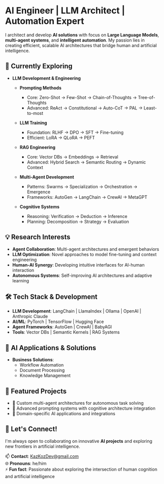 # AI Engineer | LLM Architect | Automation Expert

I architect and develop **AI solutions** with focus on **Large Language Models**, **multi-agent systems**, and **intelligent automation**. My passion lies in creating efficient, scalable AI architectures that bridge human and artificial intelligence.

## 🌱 Currently Exploring

* **LLM Development & Engineering**
   * **Prompting Methods**
      * Core: Zero-Shot → Few-Shot → Chain-of-Thoughts → Tree-of-Thoughts
      * Advanced: ReAct → Constitutional → Auto-CoT → PAL → Least-to-most
   
   * **LLM Training**
      * Foundation: RLHF → DPO → SFT → Fine-tuning
      * Efficient: LoRA → QLoRA → PEFT
   
   * **RAG Engineering**
      * Core: Vector DBs → Embeddings → Retrieval
      * Advanced: Hybrid Search → Semantic Routing → Dynamic Context
   
   * **Multi-Agent Development**
      * Patterns: Swarms → Specialization → Orchestration → Emergence
      * Frameworks: AutoGen → LangChain → CrewAI → MetaGPT
   
   * **Cognitive Systems**
      * Reasoning: Verification → Deduction → Inference
      * Planning: Decomposition → Strategy → Evaluation

## 💡 Research Interests

* **Agent Collaboration**: Multi-agent architectures and emergent behaviors
* **LLM Optimization**: Novel approaches to model fine-tuning and context engineering
* **Human-AI Synergy**: Developing intuitive interfaces for AI-human interaction
* **Autonomous Systems**: Self-improving AI architectures and adaptive learning

## 🛠️ Tech Stack & Development

* **LLM Development**: LangChain | LlamaIndex | Ollama | OpenAI | Anthropic Claude
* **AI/ML**: PyTorch | TensorFlow | Hugging Face
* **Agent Frameworks**: AutoGen | CrewAI | BabyAGI
* **Tools**: Vector DBs | Semantic Kernels | RAG Systems

## 🚀 AI Applications & Solutions

* **Business Solutions**:
   * Workflow Automation
   * Document Processing
   * Knowledge Management

## 🌟 Featured Projects

* 🤖 Custom multi-agent architectures for autonomous task solving
* 🧠 Advanced prompting systems with cognitive architecture integration
* 🎯 Domain-specific AI applications and integrations

## 🤝 Let's Connect!

I'm always open to collaborating on innovative **AI projects** and exploring new frontiers in artificial intelligence.

📫 **Contact**: KazKozDev@gmail.com  
🌐 **Pronouns**: he/him  
⚡ **Fun fact**: Passionate about exploring the intersection of human cognition and artificial intelligence
